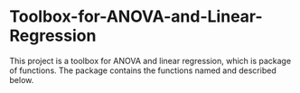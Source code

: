 # Toolbox-for-ANOVA-and-Linear-Regression
This project  is a toolbox for ANOVA and linear regression, which is package of functions. 
The package contains the functions named and described below.

